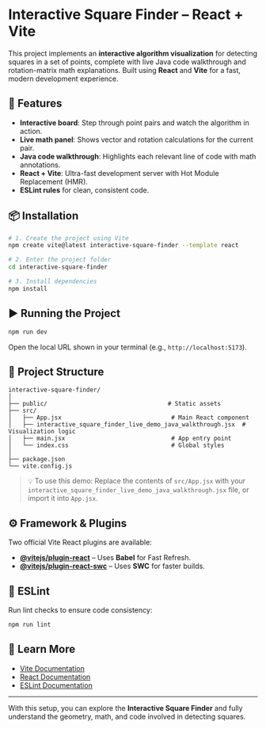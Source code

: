 # Interactive Square Finder – React + Vite

This project implements an **interactive algorithm visualization** for detecting squares in a set of points, complete with live Java code walkthrough and rotation-matrix math explanations. Built using **React** and **Vite** for a fast, modern development experience.

## 🚀 Features

* **Interactive board**: Step through point pairs and watch the algorithm in action.
* **Live math panel**: Shows vector and rotation calculations for the current pair.
* **Java code walkthrough**: Highlights each relevant line of code with math annotations.
* **React + Vite**: Ultra-fast development server with Hot Module Replacement (HMR).
* **ESLint rules** for clean, consistent code.

## 📦 Installation

```bash
# 1. Create the project using Vite
npm create vite@latest interactive-square-finder --template react

# 2. Enter the project folder
cd interactive-square-finder

# 3. Install dependencies
npm install
```

## ▶️ Running the Project

```bash
npm run dev
```

Open the local URL shown in your terminal (e.g., `http://localhost:5173`).

## 📂 Project Structure

```
interactive-square-finder/
│
├── public/                                  # Static assets
├── src/
│   ├── App.jsx                               # Main React component
│   ├── interactive_square_finder_live_demo_java_walkthrough.jsx  # Visualization logic
│   ├── main.jsx                              # App entry point
│   └── index.css                             # Global styles
│
├── package.json
└── vite.config.js
```

> 💡 To use this demo: Replace the contents of `src/App.jsx` with your `interactive_square_finder_live_demo_java_walkthrough.jsx` file, or import it into `App.jsx`.

## ⚙️ Framework & Plugins

Two official Vite React plugins are available:

* **[@vitejs/plugin-react](https://github.com/vitejs/vite-plugin-react)** – Uses **Babel** for Fast Refresh.
* **[@vitejs/plugin-react-swc](https://github.com/vitejs/vite-plugin-react-swc)** – Uses **SWC** for faster builds.

## 📜 ESLint

Run lint checks to ensure code consistency:

```bash
npm run lint
```

## 📖 Learn More

* [Vite Documentation](https://vitejs.dev/)
* [React Documentation](https://react.dev/)
* [ESLint Documentation](https://eslint.org/)

---

With this setup, you can explore the **Interactive Square Finder** and fully understand the geometry, math, and code involved in detecting squares.
